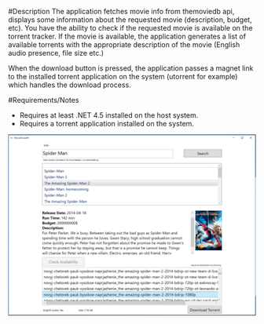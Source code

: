 #Description
The application fetches movie info from themoviedb api, displays some information about the requested movie (description, budget, etc). You have the ability to check if the requested movie is available on the torrent tracker. If the movie is available, the application generates a list of available torrents with the appropriate description of the movie (English audio presence, file size etc.)

When the download button is pressed, the application passes a magnet link to the installed torrent application on the system (utorrent for example) which handles the download process.

#Requirements/Notes
- Requires at least .NET 4.5 installed on the host system. <br />
- Requires a torrent application installed on the system.

![](https://github.com/xstiv07/torrentsharp/blob/master/31559269.png)
